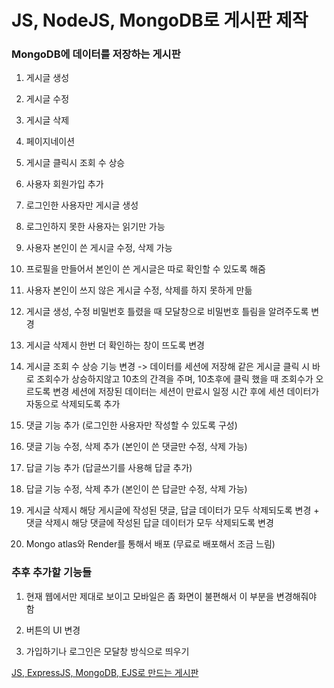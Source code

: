# JS, NodeJS, MongoDB로 게시판 제작

### MongoDB에 데이터를 저장하는 게시판

1. 게시글 생성 

2. 게시글 수정

3. 게시글 삭제

4. 페이지네이션

5. 게시글 클릭시 조회 수 상승

6. 사용자 회원가입 추가

7. 로그인한 사용자만 게시글 생성

8. 로그인하지 못한 사용자는 읽기만 가능

9. 사용자 본인이 쓴 게시글 수정, 삭제 가능

10. 프로필을 만들어서 본인이 쓴 게시글은 따로 확인할 수 있도록 해줌

11. 사용자 본인이 쓰지 않은 게시글 수정, 삭제를 하지 못하게 만듦

12. 게시글 생성, 수정 비밀번호 틀렸을 때 모달창으로 비밀번호 틀림을 알려주도록 변경

13. 게시글 삭제시 한번 더 확인하는 창이 뜨도록 변경

14. 게시글 조회 수 상승 기능 변경 -> 데이터를 세션에 저장해 같은 게시글 클릭 시 바로 조회수가 상승하지않고 10초의 간격을 주며, 10초후에 클릭 했을 때 조회수가 오르도록 변경 세션에 저장된 데이터는 세션이 만료시 일정 시간 후에 세션 데이터가 자동으로 삭제되도록 추가

15. 댓글 기능 추가 (로그인한 사용자만 작성할 수 있도록 구성)

16. 댓글 기능 수정, 삭제 추가 (본인이 쓴 댓글만 수정, 삭제 가능)

17. 답글 기능 추가 (답글쓰기를 사용해 답글 추가)

18. 답글 기능 수정, 삭제 추가 (본인이 쓴 답글만 수정, 삭제 가능)

19. 게시글 삭제시 해당 게시글에 작성된 댓글, 답글 데이터가 모두 삭제되도록 변경 + 댓글 삭제시 해당 댓글에 작성된 답글 데이터가 모두 삭제되도록 변경

20. Mongo atlas와 Render를 통해서 배포 (무료로 배포해서 조금 느림)

### 추후 추가할 기능들

1. 현재 웹에서만 제대로 보이고 모바일은 좀 화면이 불편해서 이 부분을 변경해줘야 함

2. 버튼의 UI 변경

3. 가입하기나 로그인은 모달창 방식으로 띄우기 

[JS, ExpressJS, MongoDB, EJS로 만드는 게시판](https://bulletin-board-v0w0.onrender.com/)